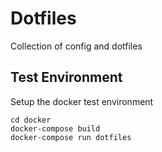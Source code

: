# Dotfiles

Collection of config and dotfiles

## Test Environment

Setup the docker test environment

```shell
cd docker
docker-compose build
docker-compose run dotfiles
```
